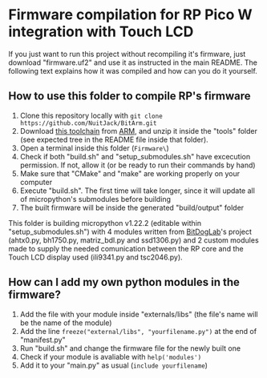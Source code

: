 # Firmware compilation for RP Pico W integration with Touch LCD
If you just want to run this project without recompiling it's firmware, just download "firmware.uf2" and use it as instructed in the main README. The following text explains how it was compiled and how can you do it yourself.

## How to use this folder to compile RP's firmware
1. Clone this repository locally with `git clone https://github.com/NuitJack/BitArm.git`
2. Download [this toolchain](https://developer.arm.com/-/media/Files/downloads/gnu/12.3.rel1/binrel/arm-gnu-toolchain-12.3.rel1-x86_64-arm-none-eabi.tar.xz?rev=dccb66bb394240a98b87f0f24e70e87d&hash=B788763BE143D9396B59AA91DBA056B6) from [ARM](https://developer.arm.com/downloads/-/arm-gnu-toolchain-downloads), and unzip it inside the "tools" folder (see expected tree in the README file inside that folder).
3. Open a terminal inside this folder (`Firmware\`)
4. Check if both "build.sh" and "setup_submodules.sh" have excecution permission. If not, allow it (or be ready to run their commands by hand)
5. Make sure that "CMake" and "make" are working properly on your computer
6. Execute "build.sh". The first time will take longer, since it will update all of micropython's submodules before building
7. The built firmware will be inside the generated "build/output" folder

This folder is building micropython v1.22.2 (editable within "setup_submodules.sh") with 4 modules written from [BitDogLab](https://github.com/BitDogLab/BitDogLab/tree/main/libs)'s project (ahtx0.py, bh1750.py, matriz_bdl.py and ssd1306.py) and 2 custom modules made to supply the needed comunication between the RP core and the Touch LCD display used (ili9341.py and tsc2046.py).

## How can I add my own python modules in the firmware?
1. Add the file with your module inside "externals/libs" (the file's name will be the name of the module)
2. Add the line `freeze("external/libs", "yourfilename.py")` at the end of "manifest.py"
3. Run "build.sh" and change the firmware file for the newly built one
4. Check if your module is avaliable with `help('modules')`
5. Add it to your "main.py" as usual (`include yourfilename`)
